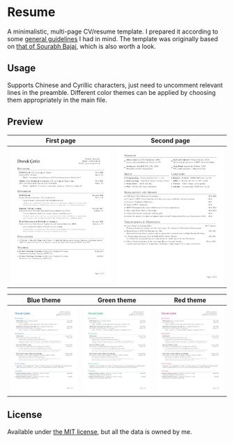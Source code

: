 
# Resume

A minimalistic, multi-page CV/resume template. I prepared it according to some [general guidelines](http://dcetin.me/en/blog/how-to-write-a-good-cv) I had in mind. The template was originally based on [that of Sourabh Bajaj](https://github.com/sb2nov/resume), which is also worth a look.

## Usage

Supports Chinese and Cyrillic characters, just need to uncomment relevant lines in the preamble.
Different color themes can be applied by choosing them appropriately in the main file.

## Preview

First page                 | Second page
:-------------------------:|:-------------------------:
![black-1](img/black-1.png)|![black-2](img/black-2.png)

Blue theme                | Green theme               | Red theme
:------------------------:|:-------------------------:|:---------------------:
![blue-1](img/blue-1.png) |![green-1](img/green-1.png)|![red-1](img/red-1.png)

## License

Available under [the MIT license](https://opensource.org/licenses/MIT), but all the data is owned by me.
